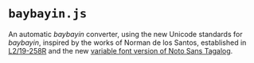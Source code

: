 # `baybayin.js`

An automatic _baybayin_ converter, using the new Unicode standards for _baybayin_, inspired by the works of Norman de los Santos, established in [L2/19-258R](https://www.unicode.org/L2/L2019/19258r-baybayin-ra.pdf) and the new [variable font version of Noto Sans Tagalog](https://github.com/ctrlcctrlv/Noto-Sans-Tagalog).


